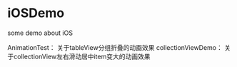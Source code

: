 # iOSDemo
some demo about iOS

AnimationTest： 关于tableView分组折叠的动画效果
collectionViewDemo： 关于collectionView左右滑动居中item变大的动画效果
